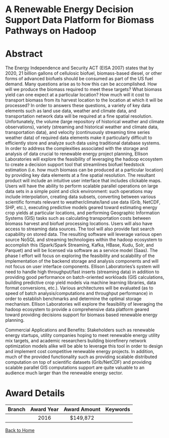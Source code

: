 
A Renewable Energy Decision Support Data Platform for Biomass Pathways on Hadoop
================================================================================

# Abstract


The Energy Independence and Security ACT (EISA 2007) states that by 2020, 21 billion gallons of cellulosic biofuel, biomass-based diesel, or other forms of advanced biofuels should be consumed as part of the US fuel demand. Many questions arise as to how this can be accomplished. How will we produce the biomass required to meet these targets? What biomass yield can one expect at a particular location? How much will it cost to transport biomass from its harvest location to the location at which it will be processed? In order to answers these questions, a variety of key data elements such as land use data, weather and climate data, and transportation network data will be required at a fine spatial resolution. Unfortunately, the volume (large repository of historical weather and climate observations), variety (streaming and historical weather and climate data, transportation data), and velocity (continuously streaming time series weather data) of required data elements make it particularly difficult to efficiently store and analyze such data using traditional database systems. In order to address the complexities associated with the storage and analysis of data crucial to renewable energy project planning, Ellison Laboratories will explore the feasibility of leveraging the hadoop ecosystem to create a decision support tool that streamlines biofuel feedstock estimation (i.e. how much biomass can be produced at a particular location) by providing key data elements at a fine spatial resolution. The resultant product will include an intuitive user interface that includes clickable maps. Users will have the ability to perform scalable parallel operations on large data sets in a simple point and click environment: such operations may include interpolation, creating data subsets, converting between various scientific formats relevant to weather/climate/land use data (Grib, NetCDF, SHP, etc.), executing predictive models geared toward estimating energy crop yields at particular locations, and performing Geographic Information Systems (GIS) tasks such as calculating transportation costs between biomass harvest and biofuel processing locations. Users will also have access to streaming data sources. The tool will also provide fast search capability on stored data. The resulting software will leverage various open source NoSQL and streaming technologies within the hadoop ecosystem to accomplish this (Spark/Spark Streaming, Kafka, HBase, Kudu, Solr, and Parquet) and will be licensed via software as a service model (Saas). The phase I effort will focus on exploring the feasibility and scalability of the implementation of the backend storage and analysis components and will not focus on user interface components. Ellison Laboratories’s system will need to handle high throughput/fast inserts (streaming data) in addition to providing good performance on batch-oriented workloads (GIS calculations, building predictive crop yield models via machine learning libraries, data format conversions, etc.). Various architectures will be evaluated (as to speed of batch analysis/computations and throughput performance) in order to establish benchmarks and determine the optimal storage mechanism. Ellison Laboratories will explore the feasibility of leveraging the hadoop ecosystem to provide a comprehensive data platform geared toward providing decisions support for biomass based renewable energy planning.

Commercial Applications and Benefits: Stakeholders such as renewable energy startups, utility companies hoping to meet renewable energy utility mix targets, and academic researchers building biorefinery network optimization models alike will be able to leverage this tool in order to design and implement cost competitive renewable energy projects. In addition, much of the provided functionality such as providing scalable distributed computation on top of scientific datasets (Grib/NetCDF) and providing scalable parallel GIS computations support are quite valuable to an audience much larger than the renewable energy sector.  

# Award Details

|Branch|Award Year|Award Amount|Keywords|
| :---: | :---: | :---: | :---: |
||2016|$149,872||
  
  


[Back to Home](https://github.com/chrischow/dod_sbir_awards#712)